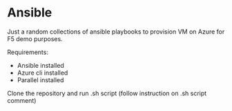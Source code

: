 # Ansible
Just a random collections of ansible playbooks to provision VM on Azure for F5 demo purposes.

Requirements:
- Ansible installed
- Azure cli installed
- Parallel installed

Clone the repository and run .sh script (follow instruction on .sh script comment)
